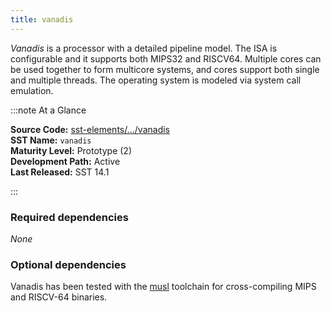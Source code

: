 ```yaml
---
title: vanadis
---
```


*Vanadis* is a processor with a detailed pipeline model. The ISA is configurable and it supports both MIPS32 and RISCV64. Multiple cores can be used together to form multicore systems, and cores support both single and multiple threads. The operating system is modeled via system call emulation. 

:::note At a Glance

**Source Code:** [sst-elements/.../vanadis](https://github.com/sstsimulator/sst-elements/tree/master/src/sst/elements/vanadis) &nbsp;  
**SST Name:** `vanadis` &nbsp;  
**Maturity Level:** Prototype (2) &nbsp;  
**Development Path:** Active &nbsp;   
**Last Released:** SST 14.1

:::

### Required dependencies
*None*

### Optional dependencies
Vanadis has been tested with the [musl](https://musl.cc) toolchain for cross-compiling MIPS and RISCV-64 binaries. 
